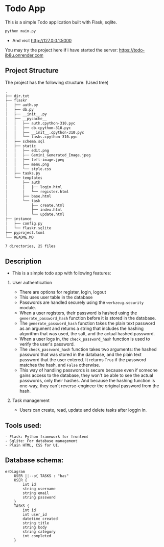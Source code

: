 # Todo App 

This is a simple Todo application built with Flask, sqlite.

```bash
python main.py
```
- And  visit http://127.0.0.1:5000

You may try the project here if i have started the server: https://todo-ib8u.onrender.com
 
## Project Structure

The project has the following structure: (Used tree)
```markdown
.
├── dir.txt
├── flaskr
│   ├── auth.py
│   ├── db.py
│   ├── __init__.py
│   ├── __pycache__
│   │   ├── auth.cpython-310.pyc
│   │   ├── db.cpython-310.pyc
│   │   ├── __init__.cpython-310.pyc
│   │   └── tasks.cpython-310.pyc
│   ├── schema.sql
│   ├── static
│   │   ├── edit.png
│   │   ├── Gemini_Generated_Image.jpeg
│   │   ├── left-image.jpeg
│   │   ├── menu.png
│   │   └── style.css
│   ├── tasks.py
│   └── templates
│       ├── auth
│       │   ├── login.html
│       │   └── register.html
│       ├── base.html
│       └── task
│           ├── create.html
│           ├── index.html
│           └── update.html
├── instance
│   ├── config.py
│   └── flaskr.sqlite
├── pyproject.toml
└── README.MD

7 directories, 25 files
```
## Description

- This is a simple todo app with following features:

1) User authentication
    - There are options for register, login, logout
    - This uses user table in the database
    - Passwords are handled securely using the `werkzeug.security` module.
    - When a user registers, their password is hashed using the `generate_password_hash` function before it is stored in the database.
    - The `generate_password_hash` function takes the plain text password as an argument and returns a string that includes the hashing algorithm that was used, the salt, and the actual hashed password.
    - When a user logs in, the `check_password_hash` function is used to verify the user's password.
    - The `check_password_hash` function takes two arguments: the hashed password that was stored in the database, and the plain text password that the user entered. It returns `True` if the password matches the hash, and `False` otherwise.
    - This way of handling passwords is secure because even if someone gains access to the database, they won't be able to see the actual passwords, only their hashes. And because the hashing function is one-way, they can't reverse-engineer the original password from the hash.

2) Task management
    - Users can create, read, update and delete tasks after loggin in.

## Tools used:
    - Flask: Python framework for frontend
    - Sqlite: For database management
    - Plain HTML, CSS for UI.

## Database schema:
```mermaid
erDiagram
    USER ||--o{ TASKS : "has"
    USER {
        int id
        string username
        string email
        string password
    }
    TASKS {
        int id
        int user_id
        datetime created
        string title
        string body
        string category
        int completed
    }
```